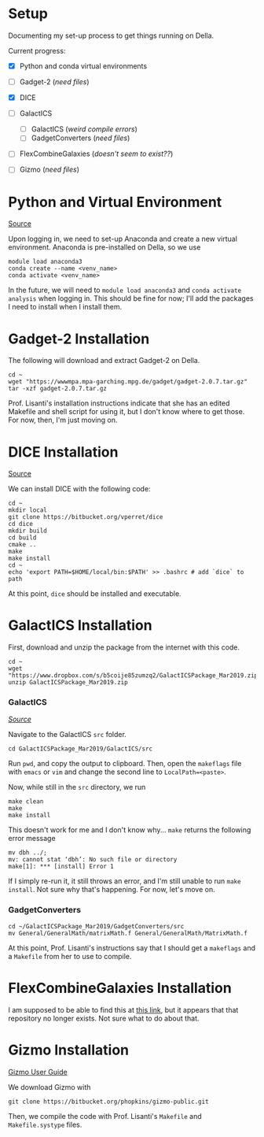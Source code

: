 # Setup

Documenting my set-up process to get things running on Della.

Current progress:
- [x] Python and conda virtual environments
- [ ] Gadget-2 (*need files*)
- [x] DICE
- [ ] GalactICS
    - [ ] GalactICS (*weird compile errors*)
    - [ ] GadgetConverters (*need files*)
- [ ] FlexCombineGalaxies (*doesn't seem to exist??*)
- [ ] Gizmo (*need files*)


# Python and Virtual Environment

[Source](https://researchcomputing.princeton.edu/python)

Upon logging in, we need to set-up Anaconda and create a new virtual
environment. Anaconda is pre-installed on Della, so we use

```
module load anaconda3
conda create --name <venv_name>
conda activate <venv_name>
```

In the future, we will need to `module load anaconda3` and `conda activate
analysis` when logging in. This should be fine for now; I'll add the packages I
need to install when I install them.


# Gadget-2 Installation

The following will download and extract Gadget-2 on Della.

```
cd ~
wget "https://wwwmpa.mpa-garching.mpg.de/gadget/gadget-2.0.7.tar.gz"
tar -xzf gadget-2.0.7.tar.gz
```

Prof.  Lisanti's installation instructions indicate that she has an edited
Makefile and shell script for using it, but I don't know where to get those. For
now, then, I'm just moving on.


# DICE Installation

[Source](https://bitbucket.org/vperret/dice/wiki/Compile%20&%20Install)

We can install DICE with the following code:

```
cd ~
mkdir local
git clone https://bitbucket.org/vperret/dice
cd dice
mkdir build
cd build
cmake ..
make
make install
cd ~
echo 'export PATH=$HOME/local/bin:$PATH' >> .bashrc # add `dice` to path
```

At this point, `dice` should be installed and executable.


# GalactICS Installation

First, download and unzip the package from the internet with this code.

```
cd ~
wget "https://www.dropbox.com/s/b5coije85zumzq2/GalactICSPackage_Mar2019.zip"
unzip GalactICSPackage_Mar2019.zip
```

### GalactICS

*[Source](https://www.dropbox.com/s/b5coije85zumzq2/GalactICSPackage_Mar2019.zip?dl=0&file_subpath=%2FGalactICSPackage_Mar2019%2FREADMES%2FGalactICSInstallationReadMe.txt)*

Navigate to the GalactICS `src` folder.

```
cd GalactICSPackage_Mar2019/GalactICS/src
```

Run `pwd`, and copy the output to clipboard. Then, open the `makeflags` file 
with `emacs` or `vim` and change the second line to `LocalPath=<paste>`.

Now, while still in the `src` directory, we run

```
make clean
make 
make install
```

This doesn't work for me and I don't know why... `make` returns the following
error message

```
mv dbh ../;
mv: cannot stat ‘dbh’: No such file or directory
make[1]: *** [install] Error 1
```

If I simply re-run it, it still throws an error, and I'm still unable to run
`make install`. Not sure why that's happening. For now, let's move on.

### GadgetConverters

```
cd ~/GalactICSPackage_Mar2019/GadgetConverters/src
mv General/GeneralMath/matrixMath.f General/GeneralMath/MatrixMath.f
```

At this point, Prof. Lisanti's instructions say that I should get a `makeflags`
and a `Makefile` from her to use to compile.


# FlexCombineGalaxies Installation

I am supposed to be able to find this at 
[this link](https://bitbucket.org/surftour/flexcombinegalaxies),
but it appears that that repository no longer exists. Not sure what to do about
that.


# Gizmo Installation

[Gizmo User Guide](http://www.tapir.caltech.edu/~phopkins/Site/GIZMO_files/gizmo_documentation.html)

We download Gizmo with 
```
git clone https://bitbucket.org/phopkins/gizmo-public.git
```

Then, we compile the code with Prof. Lisanti's `Makefile` and `Makefile.systype`
files.


